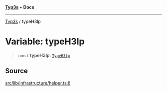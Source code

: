[**Typ3s**](../README.md) • **Docs**

***

[Typ3s](../README.md) / typeH3lp

# Variable: typeH3lp

> `const` **typeH3lp**: [`TypeH3lp`](../classes/TypeH3lp.md)

## Source

[src/lib/infrastructure/helper.ts:8](https://github.com/data7expressions/typ3s/blob/0f522cb/src/lib/infrastructure/helper.ts#L8)
